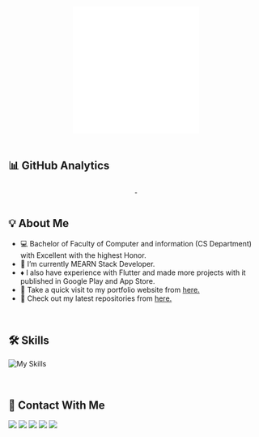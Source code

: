 <div align="center">
  <picture>
    <source media="(prefers-color-scheme: dark)" srcset="logo.gif" width="250" height="250">
    <source media="(prefers-color-scheme: light)" srcset="logo_black.gif" width="250" height="250">
    <img alt="" src="logo_black.gif" width="250" height="250">
  </picture>
</div>
<br>

## 📊 GitHub Analytics
<div align="center">
  <a href="https://github.com/MahmoudSharaf55">
    <picture height="180em">
      <source media="(prefers-color-scheme: dark)" srcset="https://sharaf-github-readme-stats.vercel.app/api?username=MahmoudSharaf55&show_icons=true&theme=dark&include_all_commits=true&count_private=true">
      <source media="(prefers-color-scheme: light)" srcset="https://sharaf-github-readme-stats.vercel.app/api?username=MahmoudSharaf55&show_icons=true&include_all_commits=true&count_private=true">
      <img alt="" height="180em" src="https://sharaf-github-readme-stats.vercel.app/api?username=MahmoudSharaf55&show_icons=true&theme=dark&include_all_commits=true&count_private=true">
    </picture>
    <picture height="180em">
      <source media="(prefers-color-scheme: dark)" srcset="https://sharaf-github-readme-stats.vercel.app/api/top-langs/?username=MahmoudSharaf55&layout=compact&langs_count=8&theme=dark">
      <source media="(prefers-color-scheme: light)" srcset="https://sharaf-github-readme-stats.vercel.app/api/top-langs/?username=MahmoudSharaf55&layout=compact&langs_count=8">
      <img alt="" height="180em" src="https://sharaf-github-readme-stats.vercel.app/api/top-langs/?username=MahmoudSharaf55&layout=compact&langs_count=8&theme=dark">
    </picture>
  </a>
</div>

<br>

## 💡 About Me

- 💻 Bachelor of Faculty of Computer and information (CS Department) with Excellent with the highest Honor.
- 🌱 I’m currently MEARN Stack Developer.
- ♦️ I also have experience with Flutter and made more projects with it published in Google Play and App Store.
- 📌 Take a quick visit to my portfolio website from [here.](https://sharaf.vercel.app)
- 🔗 Check out my latest repositories from [here.](https://github.com/MahmoudSharaf55)

<br>

## 🛠️ Skills

![My Skills](https://skillicons.dev/icons?i=nodejs,html,css,js,ts,angular,rxjs,react,electron,flutter,java,mongodb,mysql,firebase)

<br>

## 📱 Contact With Me

<div> 
<a href="https://www.facebook.com/mahmoud.abdalla.sharaf55/" target="_blank"><img src="https://img.shields.io/badge/Facebook-1877F2?style=for-the-badge&logo=facebook&logoColor=white" target="_blank"></a>
<a href="https://twitter.com/Ma7MOoOD_SHaRaF" target="_blank"><img src="https://img.shields.io/badge/Twitter-1DA1F2?style=for-the-badge&logo=twitter&logoColor=white" target="_blank"></a>
<a href="mailto:mahmoudsharf55@gmail.com" target="_blank"><img src="https://img.shields.io/badge/Gmail-D14836?style=for-the-badge&logo=gmail&logoColor=white" target="_blank"></a>
<a href="https://wa.me/+2011100568681" target="_blank"><img src="https://img.shields.io/badge/WhatsApp-25D366?style=for-the-badge&logo=whatsapp&logoColor=white" target="_blank"></a>
<a href="https://www.linkedin.com/in/mahmoud-sharaf-51aab3171/" target="_blank"><img src="https://img.shields.io/badge/LinkedIn-0077B5?style=for-the-badge&logo=linkedin&logoColor=white" target="_blank"></a>

</div>

<br>
